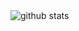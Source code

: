 
<!--
**zxg-code/zxg-code** is a ✨ _special_ ✨ repository because its `README.md` (this file) appears on your GitHub profile.

Here are some ideas to get you started:

- 🔭 I’m currently working on ...
- 🌱 I’m currently learning ...
- 👯 I’m looking to collaborate on ...
- 🤔 I’m looking for help with ...
- 💬 Ask me about ...
- 📫 How to reach me: ...
- 😄 Pronouns: ...
- ⚡ Fun fact: ...
-->
<picture decoding="async" loading="lazy">
  <source media="(prefers-color-scheme: light)" srcset="https://pixel-profile.vercel.app/api/github-stats?username=zxg-code&screen_effect=true&theme=road_trip">
  <source media="(prefers-color-scheme: dark)" srcset="https://pixel-profile.vercel.app/api/github-stats?username=zxg-code&screen_effect=true&theme=road_trip">
  <img alt="github stats" src="https://pixel-profile.vercel.app/api/github-stats?username=zxg-code&screen_effect=true&theme=road_trip">
</picture>
